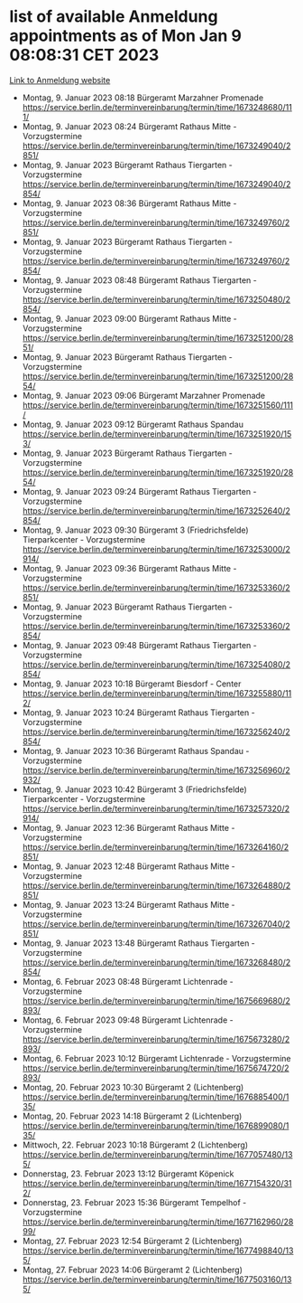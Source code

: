 # list of available Anmeldung appointments as of Mon Jan  9 08:08:31 CET 2023
[Link to Anmeldung website](https://service.berlin.de/terminvereinbarung/termin/tag.php?termin=0&anliegen[]=120686&dienstleisterlist=122210,122217,327316,122219,327312,122227,327314,122231,327346,122243,327348,122252,329742,122260,329745,122262,329748,122254,329751,122271,327278,122273,327274,122277,327276,330436,122280,327294,122282,327290,122284,327292,327539,122291,327270,122285,327266,122286,327264,122296,327268,150230,329760,122301,327282,122297,327286,122294,327284,122312,329763,122314,329775,122304,327330,122311,327334,122309,327332,122281,327352,122279,329772,122276,327324,122274,327326,122267,329766,122246,327318,122251,327320,122257,327322,122208,327298,122226,327300,121362,121364&herkunft=http%3A%2F%2Fservice.berlin.de%2Fdienstleistung%2F120686%2F)
- Montag, 9. Januar 2023 08:18 Bürgeramt Marzahner Promenade https://service.berlin.de/terminvereinbarung/termin/time/1673248680/111/
- Montag, 9. Januar 2023 08:24 Bürgeramt Rathaus Mitte - Vorzugstermine https://service.berlin.de/terminvereinbarung/termin/time/1673249040/2851/
- Montag, 9. Januar 2023  Bürgeramt Rathaus Tiergarten - Vorzugstermine https://service.berlin.de/terminvereinbarung/termin/time/1673249040/2854/
- Montag, 9. Januar 2023 08:36 Bürgeramt Rathaus Mitte - Vorzugstermine https://service.berlin.de/terminvereinbarung/termin/time/1673249760/2851/
- Montag, 9. Januar 2023  Bürgeramt Rathaus Tiergarten - Vorzugstermine https://service.berlin.de/terminvereinbarung/termin/time/1673249760/2854/
- Montag, 9. Januar 2023 08:48 Bürgeramt Rathaus Tiergarten - Vorzugstermine https://service.berlin.de/terminvereinbarung/termin/time/1673250480/2854/
- Montag, 9. Januar 2023 09:00 Bürgeramt Rathaus Mitte - Vorzugstermine https://service.berlin.de/terminvereinbarung/termin/time/1673251200/2851/
- Montag, 9. Januar 2023  Bürgeramt Rathaus Tiergarten - Vorzugstermine https://service.berlin.de/terminvereinbarung/termin/time/1673251200/2854/
- Montag, 9. Januar 2023 09:06 Bürgeramt Marzahner Promenade https://service.berlin.de/terminvereinbarung/termin/time/1673251560/111/
- Montag, 9. Januar 2023 09:12 Bürgeramt Rathaus Spandau https://service.berlin.de/terminvereinbarung/termin/time/1673251920/153/
- Montag, 9. Januar 2023  Bürgeramt Rathaus Tiergarten - Vorzugstermine https://service.berlin.de/terminvereinbarung/termin/time/1673251920/2854/
- Montag, 9. Januar 2023 09:24 Bürgeramt Rathaus Tiergarten - Vorzugstermine https://service.berlin.de/terminvereinbarung/termin/time/1673252640/2854/
- Montag, 9. Januar 2023 09:30 Bürgeramt 3 (Friedrichsfelde) Tierparkcenter - Vorzugstermine https://service.berlin.de/terminvereinbarung/termin/time/1673253000/2914/
- Montag, 9. Januar 2023 09:36 Bürgeramt Rathaus Mitte - Vorzugstermine https://service.berlin.de/terminvereinbarung/termin/time/1673253360/2851/
- Montag, 9. Januar 2023  Bürgeramt Rathaus Tiergarten - Vorzugstermine https://service.berlin.de/terminvereinbarung/termin/time/1673253360/2854/
- Montag, 9. Januar 2023 09:48 Bürgeramt Rathaus Tiergarten - Vorzugstermine https://service.berlin.de/terminvereinbarung/termin/time/1673254080/2854/
- Montag, 9. Januar 2023 10:18 Bürgeramt Biesdorf - Center https://service.berlin.de/terminvereinbarung/termin/time/1673255880/112/
- Montag, 9. Januar 2023 10:24 Bürgeramt Rathaus Tiergarten - Vorzugstermine https://service.berlin.de/terminvereinbarung/termin/time/1673256240/2854/
- Montag, 9. Januar 2023 10:36 Bürgeramt Rathaus Spandau - Vorzugstermine https://service.berlin.de/terminvereinbarung/termin/time/1673256960/2932/
- Montag, 9. Januar 2023 10:42 Bürgeramt 3 (Friedrichsfelde) Tierparkcenter - Vorzugstermine https://service.berlin.de/terminvereinbarung/termin/time/1673257320/2914/
- Montag, 9. Januar 2023 12:36 Bürgeramt Rathaus Mitte - Vorzugstermine https://service.berlin.de/terminvereinbarung/termin/time/1673264160/2851/
- Montag, 9. Januar 2023 12:48 Bürgeramt Rathaus Mitte - Vorzugstermine https://service.berlin.de/terminvereinbarung/termin/time/1673264880/2851/
- Montag, 9. Januar 2023 13:24 Bürgeramt Rathaus Mitte - Vorzugstermine https://service.berlin.de/terminvereinbarung/termin/time/1673267040/2851/
- Montag, 9. Januar 2023 13:48 Bürgeramt Rathaus Tiergarten - Vorzugstermine https://service.berlin.de/terminvereinbarung/termin/time/1673268480/2854/
- Montag, 6. Februar 2023 08:48 Bürgeramt Lichtenrade - Vorzugstermine https://service.berlin.de/terminvereinbarung/termin/time/1675669680/2893/
- Montag, 6. Februar 2023 09:48 Bürgeramt Lichtenrade - Vorzugstermine https://service.berlin.de/terminvereinbarung/termin/time/1675673280/2893/
- Montag, 6. Februar 2023 10:12 Bürgeramt Lichtenrade - Vorzugstermine https://service.berlin.de/terminvereinbarung/termin/time/1675674720/2893/
- Montag, 20. Februar 2023 10:30 Bürgeramt 2 (Lichtenberg) https://service.berlin.de/terminvereinbarung/termin/time/1676885400/135/
- Montag, 20. Februar 2023 14:18 Bürgeramt 2 (Lichtenberg) https://service.berlin.de/terminvereinbarung/termin/time/1676899080/135/
- Mittwoch, 22. Februar 2023 10:18 Bürgeramt 2 (Lichtenberg) https://service.berlin.de/terminvereinbarung/termin/time/1677057480/135/
- Donnerstag, 23. Februar 2023 13:12 Bürgeramt Köpenick https://service.berlin.de/terminvereinbarung/termin/time/1677154320/312/
- Donnerstag, 23. Februar 2023 15:36 Bürgeramt Tempelhof - Vorzugstermine https://service.berlin.de/terminvereinbarung/termin/time/1677162960/2899/
- Montag, 27. Februar 2023 12:54 Bürgeramt 2 (Lichtenberg) https://service.berlin.de/terminvereinbarung/termin/time/1677498840/135/
- Montag, 27. Februar 2023 14:06 Bürgeramt 2 (Lichtenberg) https://service.berlin.de/terminvereinbarung/termin/time/1677503160/135/

